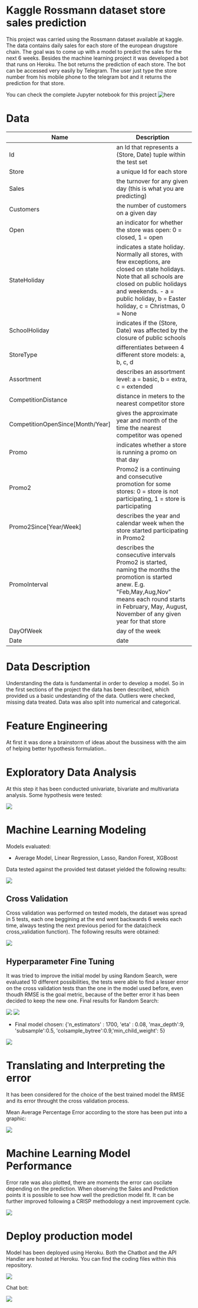 
# Kaggle Rossmann dataset store sales prediction

This project was carried using the Rossmann dataset available at kaggle. The data contains daily sales for each store of the european drugstore chain.
The goal was to come up with a model to predict the sales for the next 6 weeks.
Besides the machine learning project it was developed a bot that runs on Heroku. The bot returns the prediction of each store. The bot can be accessed very easily by Telegram. The user just type the store number from his mobile phone to the telegram bot and it returns the prediction for that store.

You can check the complete Jupyter notebook for this project ![here](https://github.com/fusaa/rossmann/blob/main/0%20-%20project.ipynb)

# Data


 | Name         					    | Description                                                                                                                                                                                                                                          |
 | ------------------------------------ | ---------------------------------------------------------------------------------------------------------------------------------------------------------------------------------------------------------------------------------------------------- |
 |   Id 								| an Id that represents a (Store, Date) tuple within the test set                                                                                                                                                                                     |
 |   Store 								| a unique Id for each store                                                                                                                                                                                                                          |
 |   Sales 								| the turnover for any given day (this is what you are predicting)                                                                                                                                                                                    |
 |   Customers 							| the number of customers on a given day                                                                                                                                                                                                              |
 |   Open 								| an indicator for whether the store was open: 0 = closed, 1 = open                                                                                                                                                                                   |
 |   StateHoliday						| indicates a state holiday. Normally all stores, with few exceptions, are closed on state holidays. Note that all schools are closed on public holidays and weekends.  - a = public holiday, b = Easter holiday, c = Christmas, 0 = None             |
 |   SchoolHoliday 						| indicates if the (Store, Date) was affected by the closure of public schools                                                                                                                                                                        |
 |   StoreType 							| differentiates between 4 different store models: a, b, c, d                                                                                                                                                                                         |
 |   Assortment 						| describes an assortment level: a = basic, b = extra, c = extended                                                                                                                                                                                   |
 |   CompetitionDistance 				| distance in meters to the nearest competitor store                                                                                                                                                                                                  |
 |   CompetitionOpenSince[Month/Year]	| gives the approximate year and month of the time the nearest competitor was opened                                                                                                                                                                  |
 |   Promo 								| indicates whether a store is running a promo on that day                                                                                                                                                                                            |
 |   Promo2 							| Promo2 is a continuing and consecutive promotion for some stores: 0 = store is not participating, 1 = store is participating                                                                                                                        |
 |   Promo2Since[Year/Week] 			| describes the year and calendar week when the store started participating in Promo2                                                                                                                                                                 |
 |   PromoInterval 						| describes the consecutive intervals Promo2 is started, naming the months the promotion is started anew. E.g. "Feb,May,Aug,Nov" means each round starts in February, May, August, November of any given year for that store                          |
 |   DayOfWeek    						| day of the week                                                                                                                                                                                                                                     |
 |   Date        						| date                                                                                                                                                                                                                                                |


# Data Description

Understanding the data is fundamental in order to develop a model. 
So in the first sections of the project the data has been described, which provided us a basic undestanding
of the data. Outliers were checked, missing data treated. Data was also split into numerical and categorical.

# Feature Engineering

At first it was done a brainstorm of ideas about the bussiness with the aim 
of helping better hypothesis formulation..

# Exploratory Data Analysis

At this step it has been conducted univariate, bivariate and multivariata analysis. 
Some hypothesis were tested:

![](./readme/hypothesis_summary.png)
# Machine Learning Modeling

Models evaluated:
- Average Model, Linear Regression, Lasso, Randon Forest, XGBoost

Data tested against the provided test dataset yielded the following results:

![](./readme/single_performance_results.png)

## Cross Validation

Cross validation was performed on tested models, the dataset was spread in 5 tests,
each one beggining at the end went backwards 6 weeks each time, always testing the next previous period for the 
data(check cross_validation function). The following results were obtained:

![](./readme/cross_validation_performance.png)

## Hyperparameter Fine Tuning

It was tried to improve the initial model by using Random Search, were evaluated 10 different
possibilities,  the tests were able to find a lesser error on the cross validation tests than the one in the model 
used before, even thoudh RMSE is the goal metric, because of the better error it has been decided to keep the new one.
Final results for Random Search:

![](./readme/random_search_param_attempts.png)
![](./readme/random_search_results.png)

- Final model chosen: 
{'n_estimators' : 1700, 'eta' : 0.08, 'max_depth':9, 'subsample':0.5, 'colsample_bytree':0.9,'min_child_weight': 5}

![](./readme/xgb_chosen_tuned.png)

# Translating and Interpreting the error

It has been considered for the choice of the best trained model the RMSE and its error throught the cross validation process.

Mean Average Percentage Error according to the store has been put into a graphic:

![](./readme/mean_average_percentage_error.png)

# Machine Learning Model Performance

Error rate was also plotted, there are moments the error can oscilate depending on the prediction. 
When observing the Sales and Prediction points it is possible to see how well the prediction model fit. It can be further improved following a CRISP methodology a next improvement cycle.

![](./readme/machine_learning_model_performance.png)

# Deploy production model

Model has been deployed using Heroku. Both the Chatbot and the API Handler are hosted at Heroku.
You can find the coding files within this repository.

![](./readme/diagram.jpg)

Chat bot:

![](./readme/bot.gif)

